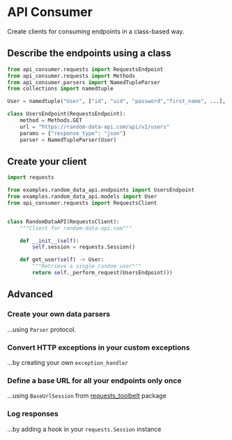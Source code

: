 # API Consumer

Create clients for consuming endpoints in a class-based way.


## Describe the endpoints using a class
```python
from api_consumer.requests import RequestsEndpoint
from api_consumer.requests import Methods
from api_consumer.parsers import NamedTupleParser
from collections import namedtuple

User = namedtuple("User", ["id", "uid", "password","first_name", ...], rename=True)

class UsersEndpoint(RequestsEndpoint):
    method = Methods.GET
    url = "https://random-data-api.com/api/v2/users"
    params = {"response_type": "json"}
    parser = NamedTupleParser(User)
```

## Create your client
```python
import requests

from examples.random_data_api.endpoints import UsersEndpoint
from examples.random_data_api.models import User
from api_consumer.requests import RequestsClient


class RandomDataAPI(RequestsClient):
    """Client for random-data-api.com"""

    def __init__(self):
        self.session = requests.Session()

    def get_user(self) -> User:
        """Retrieve a single random user"""
        return self._perform_request(UsersEndpoint())
```

## Advanced
### Create your own data parsers
...using `Parser` protocol.

### Convert HTTP exceptions in your custom exceptions
...by creating your own `exception_handler`

### Define a base URL for all your endpoints only once
...using `BaseUrlSession` from [requests_toolbelt](https://toolbelt.readthedocs.io/) package

### Log responses
...by adding a hook in your `requests.Session` instance